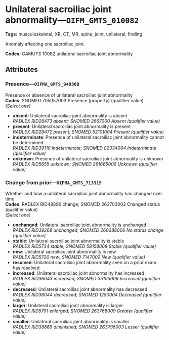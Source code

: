 # Unilateral sacroiliac joint abnormality—`OIFM_GMTS_010082`

**Tags:** musculoskeletal, XR, CT, MR, spine, joint, unilateral, finding

Anomaly affecting one sacroiliac joint.

**Codes:** GAMUTS 10082 unilateral sacroiliac joint abnormality

## Attributes

### Presence—`OIFMA_GMTS_948368`

Presence or absence of unilateral sacroiliac joint abnormality  
**Codes**: SNOMED 705057003 Presence (property) (qualifier value)  
*(Select one)*

- **absent**: Unilateral sacroiliac joint abnormality is absent  
_RADLEX RID28473 absent; SNOMED 2667000 Absent (qualifier value)_
- **present**: Unilateral sacroiliac joint abnormality is present  
_RADLEX RID28472 present; SNOMED 52101004 Present (qualifier value)_
- **indeterminate**: Presence of unilateral sacroiliac joint abnormality cannot be determined  
_RADLEX RID39110 indeterminate; SNOMED 82334004 Indeterminate (qualifier value)_
- **unknown**: Presence of unilateral sacroiliac joint abnormality is unknown  
_RADLEX RID5655 unknown; SNOMED 261665006 Unknown (qualifier value)_

### Change from prior—`OIFMA_GMTS_713319`

Whether and how a unilateral sacroiliac joint abnormality has changed over time  
**Codes**: RADLEX RID49896 change; SNOMED 263703002 Changed status (qualifier value)  
*(Select one)*

- **unchanged**: Unilateral sacroiliac joint abnormality is unchanged  
_RADLEX RID39268 unchanged; SNOMED 260388006 No status change (qualifier value)_
- **stable**: Unilateral sacroiliac joint abnormality is stable  
_RADLEX RID5734 stable; SNOMED 58158008 Stable (qualifier value)_
- **new**: Unilateral sacroiliac joint abnormality is new  
_RADLEX RID5720 new; SNOMED 7147002 New (qualifier value)_
- **resolved**: Unilateral sacroiliac joint abnormality seen on a prior exam has resolved  
- **increased**: Unilateral sacroiliac joint abnormality has increased  
_RADLEX RID36043 increased; SNOMED 35105006 Increased (qualifier value)_
- **decreased**: Unilateral sacroiliac joint abnormality has decreased  
_RADLEX RID36044 decreased; SNOMED 1250004 Decreased (qualifier value)_
- **larger**: Unilateral sacroiliac joint abnormality is larger  
_RADLEX RID5791 enlarged; SNOMED 263768009 Greater (qualifier value)_
- **smaller**: Unilateral sacroiliac joint abnormality is smaller  
_RADLEX RID38669 diminished; SNOMED 263796003 Lesser (qualifier value)_